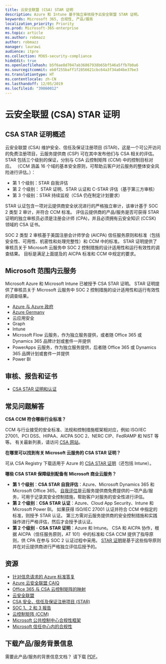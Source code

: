```yaml
---
title: 云安全联盟 (CSA) STAR 证明
description: Azure 和 Intune 基于独立审核授予云安全联盟 STAR 证明。
keywords: Microsoft 365, 合规性, 产品/服务
localization_priority: Priority
ms.prod: Microsoft-365-enterprise
ms.topic: article
ms.author: robmazz
author: robmazz
manager: laurawi
audience: itpro
ms.collection: M365-security-compliance
hideEdit: true
ms.openlocfilehash: b5f6ae8d7047ab36867938b65bf546a5ffb7b0a6
ms.sourcegitcommit: eb0f255baff1f2856621cbc64a3f34a04be37be3
ms.translationtype: HT
ms.contentlocale: zh-CN
ms.lasthandoff: 12/05/2019
ms.locfileid: "39860012"
---
```

# <a name="cloud-security-alliance-csa-star-attestation"></a>云安全联盟 (CSA) STAR 证明

## <a name="csa-star-attestation-overview"></a>CSA STAR 证明概述

云安全联盟 (CSA) 维护安全、信任及保证注册项目 (STAR)，这是一个可公开访问的免费注册项目，云服务提供商 (CSP) 可在其中发布他们与 CSA 相关的评估。 STAR 包括三个级别的保证，分别与 CSA 云控制矩阵 (CCM) 中的控制目标对应。 （CCM 涵盖 16 个域的基本安全原则，可帮助云客户对云服务的整体安全风险进行评估。）：

- 第 1 个级别：STAR 自我评估
- 第 2 个级别： STAR 证明、STAR 认证和 C-STAR 评估（基于第三方审核）
- 第 3 个级别：STAR 持续监视（CSA 仍在制定计划要求）

STAR 认证包含一项对云提供商安全状况进行的严格独立审计，该审计基于 SOC 2 类型 2 审计，并符合 CCM 标准。 评估云提供商的产品/服务是否可获得 STAR 证明的独立审核员必须是注册会计师 (CPA)，并且必须拥有云安全知识 (CCSK) 领域的 CSA 证书。  
  
SOC 2 类型 2 审核基于美国注册会计师学会 (AICPA) 信任服务原则和标准（包括安全性、可用性、机密性和处理完整性）和 CCM 中的标准。 STAR 证明提供了审核员关于 Microsoft 云服务中 SOC 2 控制措施的设计适用性和运行有效性的调查结果。 目标是满足上面提及的 AICPA 标准和 CCM 中规定的要求。

## <a name="microsoft-in-scope-cloud-services"></a>Microsoft 范围内云服务

Microsoft Azure 和 Microsoft Intune 已被授予 CSA STAR 证明。 STAR 证明提供了审核员关于 Microsoft 云服务中 SOC 2 控制措施的设计适用性和运行有效性的调查结果。

- [Azure 与 Azure 政府](https://aka.ms/AzureCompliance)
- [Azure Germany](https://aka.ms/AzureCompliance)
- 云应用安全
- Graph
- Intune
- Microsoft Flow 云服务，作为独立服务提供，或者随 Office 365 或 Dynamics 365 品牌计划或套件一并提供
- PowerApps 云服务，作为独立服务提供，后者随 Office 365 或 Dynamics 365 品牌计划或套件一并提供 
- Power BI

## <a name="audits-reports-and-certificates"></a>审核、报告和证书

- [CSA STAR 证明和认证](https://cloudsecurityalliance.org/star/registry/microsoft/)

## <a name="frequently-asked-questions"></a>常见问题解答

**CSA CCM 符合哪些行业标准？**

CCM 与行业接受的安全标准、法规和控制措施框架相对应，例如 ISO/IEC 27001、PCI DSS、HIPAA、AICPA SOC 2、NERC CIP、FedRAMP 和 NIST 等等。 有关最新列表，请访问 [CSA 网站](https://cloudsecurityalliance.org/)。

**在哪里可以找到有关 Microsoft 云服务的 CSA STAR 证明？**

可从 CSA Registry 下载适用于 Azure 的 [CSA STAR 证明](https://aka.ms/CSASTAR-Attestation)（还包括 Intune）。

**哪些 CSA STAR 保障级别配备有 Microsoft 商业云服务？**

- **第 1 个级别**：**CSA STAR 自我评估**：Azure、Microsoft Dynamics 365 和 Microsoft Office 365。 [自我评估](offering-csa-star-self-assessment.md)是云服务提供商免费提供的一项产品/服务，可用于记录其安全控制措施，帮助客户对服务的安全性进行评估。
- **第 2 个级别**：**CSA STAR 认证**：Azure、Cloud App Security、Intune 和 Microsoft Power BI。 如果获得 ISO/IEC 27001 认证并符合 CCM 中指定的标准，则授予 STAR 认证。 第三方需对云服务提供商的安全控制措施和实践操作进行严格评估，然后才会授予该认证。
- **第 2 个级别** - **CSA STAR 证明**：Azure 和 Intune。 CSA 和 AICPA 协作，根据 AICPA（信任服务原则，AT 101）中的标准和 CSA CCM 提供了指导原则，供 CPA 在参与 SOC 2 认证过程中采用。 [STAR 证明](offering-CSA-STAR-Attestation.md)是基于这些指导原则并在对云提供商进行严格独立评估后授予的。

## <a name="resources"></a>资源

- [针对信息请求的 Azure 标准答复](https://aka.ms/AzureStandardRequestForInformation)
- [Azure 云安全联盟 CAIQ](https://aka.ms/AzureCSACAIQ)
- [Office 365 与 CSA 云控制矩阵的映射](https://aka.ms/Office365CSACloudControlMatrix)
- [云安全联盟](https://cloudsecurityalliance.org/)
- [CSA 安全、信任及保证注册项目 (STAR)](https://cloudsecurityalliance.org/star/)
- [SOC 1、2 和 3 报告](offering-soc.md)
- [云控制矩阵 (CCM)](https://cloudsecurityalliance.org/group/cloud-controls-matrix/)
- [Microsoft 公共控制中心合规性框架](https://www.microsoft.com/trust-center/compliance/compliance-overview)
- [Microsoft 信任中心内的合规性](https://www.microsoft.com/trust-center/compliance/compliance-overview)

## <a name="download-the-offering-backgrounder"></a>下载产品/服务背景信息

需要此产品/服务的背景信息文档？ 请下载 [PDF](https://download.microsoft.com/download/0/0/F/00F2766F-00E5-4235-8CE8-90FE657D768F/CSA-STAR-Attestation-Compliance.pdf)。
